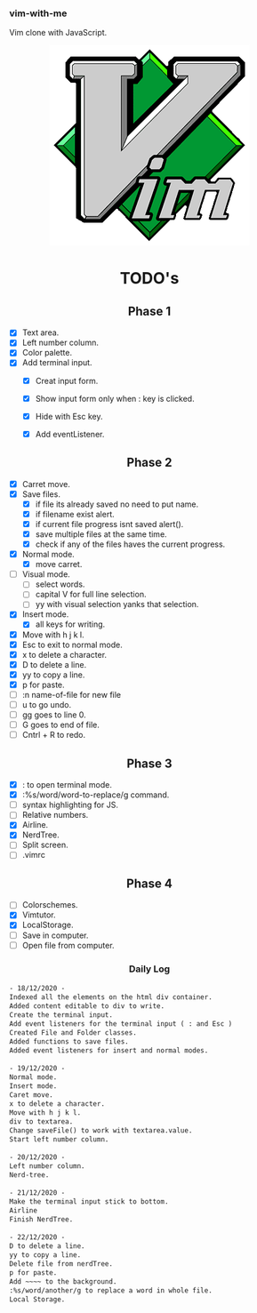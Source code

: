 ### vim-with-me
Vim clone with JavaScript.  

<p align="center">
    <img src="src/img/vim-logo.png">
</p>
<h1 align="center">TODO's</h1>


<h2 align="center">Phase 1</h2>  

- [x] Text area.  
- [x] Left number column.  
- [x] Color palette.  
- [x] Add terminal input.
    - [x] Creat input form.  
    - [x] Show input form only when : key is clicked.   
    - [x] Hide with Esc key.  
    - [x] Add eventListener.  


<h2 align="center">Phase 2</h2>     

- [x] Carret move.  
- [x] Save files.   
    - [x] if file its already saved no need to put name.
    - [x] if filename exist alert.
    - [x] if current file progress isnt saved alert().
    - [x] save multiple files at the same time.
    - [x] check if any of the files haves the current progress.
- [x] Normal mode.  
    - [x] move carret.
- [ ] Visual mode.  
    - [ ] select words.
    - [ ] capital V for full line selection.
    - [ ] yy with visual selection yanks that selection.
- [x] Insert mode.   
    - [x] all keys for writing.
- [x] Move with h j k l.   
- [x] Esc to exit to normal mode.    
- [x] x to delete a character.     
- [x] D to delete a line.    
- [x] yy to copy a line. 
- [x] p for paste.
- [ ] :n name-of-file for new file
- [ ] u to go undo.     
- [ ] gg goes to line 0.
- [ ] G goes to end of file.
- [ ] Cntrl + R to redo.   

<h2 align="center">Phase 3</h2>  

- [x] : to open terminal mode.     
- [x] :%s/word/word-to-replace/g command.    
- [ ] syntax highlighting for JS.  
- [ ] Relative numbers.  
- [x] Airline.   
- [x] NerdTree.    
- [ ] Split screen.   
- [ ] .vimrc    

<h2 align="center">Phase 4</h2>  

- [ ] Colorschemes.   
- [x] Vimtutor.    
- [x] LocalStorage.
- [ ] Save in computer.
- [ ] Open file from computer.

<h3 align="center">Daily Log</h2>  

    - 18/12/2020 -
    Indexed all the elements on the html div container.
    Added content editable to div to write.
    Create the terminal input.
    Add event listeners for the terminal input ( : and Esc )
    Created File and Folder classes.
    Added functions to save files.
    Added event listeners for insert and normal modes.
    
    - 19/12/2020 -
    Normal mode.
    Insert mode.
    Caret move.
    x to delete a character.
    Move with h j k l.
    div to textarea.
    Change saveFile() to work with textarea.value.
    Start left number column.
    
    - 20/12/2020 -
    Left number column.
    Nerd-tree.
    
    - 21/12/2020 -
    Make the terminal input stick to bottom.
    Airline
    Finish NerdTree.
    
    - 22/12/2020 - 
    D to delete a line.
    yy to copy a line.
    Delete file from nerdTree.
    p for paste.
    Add ~~~~ to the background.
    :%s/word/another/g to replace a word in whole file.
    Local Storage.





